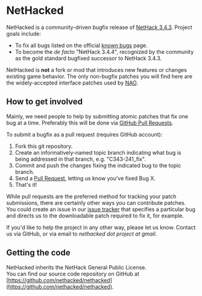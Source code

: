 NetHacked
=============================================================================

NetHacked is a community-driven bugfix release of [NetHack 3.4.3](www.nethack.org).  Project goals include:

- To fix all bugs listed on the official [known bugs](http://www.nethack.org/v343/bugs.html) page.
- To become the *de facto* "NetHack 3.4.4", recognized by the community as the gold standard bugfixed successor to NetHack 3.4.3.

NetHacked is **not** a fork or mod that introduces new features or changes existing game behavior.  The only non-bugfix patches you will find here are the widely-accepted interface patches used by [NAO](http://alt.org/nethack/).

How to get involved
-----------------------------------------------------------------------------

Mainly, we need people to help by submitting atomic patches that fix one bug at a time.  Preferably this will be done via [GitHub Pull Requests](http://help.github.com/pull-requests/).

To submit a bugfix as a pull request (requires GitHub account):

1. Fork this git repository.
2. Create an informatively-named topic branch indicating what bug is being addressed in that branch, e.g. "C343-241_fix".
3. Commit and push the changes fixing the indicated bug to the topic branch.
4. Send a [Pull Request](http://help.github.com/pull-requests/), letting us know you've fixed Bug X.
5. That's it!

While pull requests are the preferred method for tracking your patch submissions, there are certainly other ways you can contribute patches.  You could create an issue in our [issue tracker](https://github.com/nethacked/nethacked/issues) that specifies a particular bug and directs us to the downloadable patch required to fix it, for example.

If you'd like to help the project in any other way, please let us know.  Contact us via GitHub, or via email to *nethacked dot project at gmail*.

Getting the code
-----------------------------------------------------------------------------

NetHacked inherits the NetHack General Public License.  
You can find our source code repository on GitHub at [https://github.com/nethacked/nethacked](https://github.com/nethacked/nethacked).
